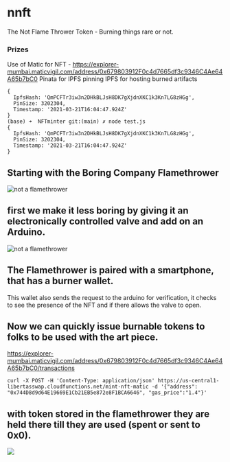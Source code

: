 # nnft
The Not Flame Thrower Token - Burning things rare or not.
### Prizes
Use of Matic for NFT  - https://explorer-mumbai.maticvigil.com/address/0x679803912F0c4d7665df3c9346C4Ae64A65b7bC0
Pinata for IPFS pinning
IPFS for hosting burned artifacts
```
{
  IpfsHash: 'QmPCFTr3iw3n2DHkBLJsH8DK7gXjdnXKC1k3Kn7LG8zHGg',
  PinSize: 3202304,
  Timestamp: '2021-03-21T16:04:47.924Z'
}
(base) ➜  NFTminter git:(main) ✗ node test.js
{
  IpfsHash: 'QmPCFTr3iw3n2DHkBLJsH8DK7gXjdnXKC1k3Kn7LG8zHGg',
  PinSize: 3202304,
  Timestamp: '2021-03-21T16:04:47.924Z'
}
```
## Starting with the Boring Company Flamethrower

![not a flamethrower](https://images.squarespace-cdn.com/content/v1/5915617137c58104451ac5fb/1547102278389-T1626TUAKA8ENDM7YXHI/ke17ZwdGBToddI8pDm48kBbdSUIHrnfszC0Uv-s6NXNZw-zPPgdn4jUwVcJE1ZvWEtT5uBSRWt4vQZAgTJucoTqqXjS3CfNDSuuf31e0tVHVFCHbO600DSvoILJ4oa2QnThAdi_sonYsmMjm7Z6bbO87Nsj43NRAr6WuWZv5DKs/giphy.gif?format=500w)

## first we make it less boring by giving it an electronically controlled valve and add on an Arduino.
![not a flamethrower](https://pbs.twimg.com/media/Ew8qgQCU8AE9pql?format=jpg&name=medium)

## The Flamethrower is paired with a smartphone, that has a burner wallet.
This wallet also sends the request to the arduino for verification, it checks to see the presence of the NFT and if there allows the valve to open.

## Now we can quickly issue burnable tokens to folks to be used with the art piece.
https://explorer-mumbai.maticvigil.com/address/0x679803912F0c4d7665df3c9346C4Ae64A65b7bC0/transactions
```
curl -X POST -H 'Content-Type: application/json' https://us-central1-libertasswap.cloudfunctions.net/mint-nft-matic -d '{"address": "0x744D8d9d64E19669E1Cb21EB5e872e8F1BCA6646", "gas_price":"1.4"}'
```

## with token stored in the flamethrower they are held there till they are used (spent or sent to 0x0).
[![](http://img.youtube.com/vi/xESYIHffsc0/0.jpg)](http://www.youtube.com/watch?v=xESYIHffsc0 "")


